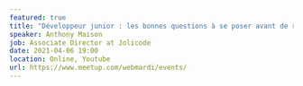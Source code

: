 ```yaml
---
featured: true
title: "Développeur junior : les bonnes questions à se poser avant de rejoindre une équipe !"
speaker: Anthony Maison
job: Associate Director at Jolicode 
date: 2021-04-06 19:00
location: Online, Youtube
url: https://www.meetup.com/webmardi/events/
---
```

